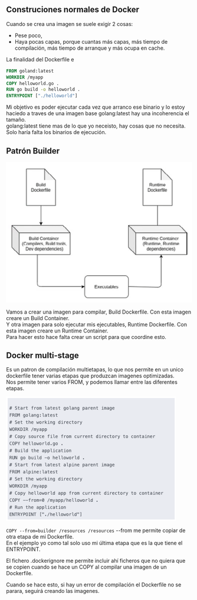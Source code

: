 ## Construciones normales de Docker

Cuando se crea una imagen se suele exigir 2 cosas:
+ Pese poco,
+ Haya pocas capas, porque cuantas más capas, más tiempo de compilación, más tiempo de arranque y más ocupa en cache.

La finalidad del Dockerfile e

```Dockerfile
FROM goland:latest
WORKDIR /myapp
COPY helloworld.go .
RUN go build -o helloworld .
ENTRYPOINT ["./helloworld"]
```

Mi objetivo es poder ejecutar cada vez que arranco ese binario y lo estoy haciedo a traves de una imagen base golang:latest hay una incoherencia el tamaño.<br>
golang:latest tiene mas de lo que yo neceisto, hay cosas que no necesita.<br>
Solo haría falta los binarios de ejecución.

## Patrón Builder
![alt text](img/image-7.png)

Vamos a crear una imagen para compilar, Build Dockerfile. Con esta imagen creare un Build Container.<br>
Y otra imagen para solo ejecutar mis ejecutables, Runtime Dockerfile. Con esta imagen creare un Runtime Container.<br>
Para hacer esto hace falta crear un script para que coordine esto.

## Docker multi-stage
Es un patron de compilación multietapas, lo que nos permite en un unico dockerfile tener varias etapas que produzcan imagenes optimizadas.<br>
Nos permite tener varios FROM, y podemos llamar entre las diferentes etapas.

![alt text](img/image-8.png)

`COPY --from=builder /resources /resources` --from me permite copiar de otra etapa de mi Dockerfile.<br>
En el ejemplo yo como tal solo uso mi última etapa que es la que tiene el ENTRYPOINT.

El fichero .dockerignore me permite incluir ahí ficheros que no quiera que se copien cuando se hace un COPY al compilar una imagen de un Dockerfile.

Cuando se hace esto, si hay un error de compilación el Dockerfile no se parara, seguirá creando las imagenes.
